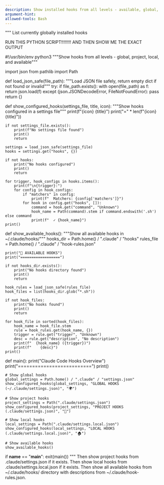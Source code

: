 ```yaml
---
description: Show installed hooks from all levels - available, global, project, and local
argument-hint: 
allowed-tools: Bash
---
```

"""
List currently globally installed hooks

RUN THIS PYTHON SCRIPT!!!!!!!! AND THEN SHOW ME THE EXACT OUTPUT

#!/usr/bin/env python3
"""Show hooks from all levels - global, project, local, and available"""

import json
from pathlib import Path

def load_json_safe(file_path):
    """Load JSON file safely, return empty dict if not found or invalid"""
    try:
        if file_path.exists():
            with open(file_path) as f:
                return json.load(f)
    except (json.JSONDecodeError, FileNotFoundError):
        pass
    return {}

def show_configured_hooks(settings_file, title, icon):
    """Show hooks configured in a settings file"""
    print(f"{icon} {title}")
    print("=" * len(f"{icon} {title}"))
    
    if not settings_file.exists():
        print(f"No settings file found")
        print()
        return
    
    settings = load_json_safe(settings_file)
    hooks = settings.get("hooks", {})
    
    if not hooks:
        print("No hooks configured")
        print()
        return
    
    for trigger, hook_configs in hooks.items():
        print(f"\n{trigger}:")
        for config in hook_configs:
            if "matchers" in config:
                print(f"  Matchers: {config['matchers']}")
            for hook in config.get("hooks", []):
                command = hook.get("command", "Unknown")
                hook_name = Path(command).stem if command.endswith('.sh') else command
                print(f"  ✓ {hook_name}")
    print()

def show_available_hooks():
    """Show all available hooks in ~/.claude/hooks/"""
    hooks_dir = Path.home() / ".claude" / "hooks"
    rules_file = Path.home() / ".claude" / "hook-rules.json"
    
    print("🔧 AVAILABLE HOOKS")
    print("==================")
    
    if not hooks_dir.exists():
        print("No hooks directory found")
        print()
        return
    
    hook_rules = load_json_safe(rules_file)
    hook_files = list(hooks_dir.glob("*.sh"))
    
    if not hook_files:
        print("No hooks found")
        print()
        return
    
    for hook_file in sorted(hook_files):
        hook_name = hook_file.stem
        rule = hook_rules.get(hook_name, {})
        trigger = rule.get("trigger", "Unknown")
        desc = rule.get("description", "No description")
        print(f"  {hook_name} ({trigger})")
        print(f"    {desc}")
    print()

def main():
    print("Claude Code Hooks Overview")
    print("==========================")
    print()
    
    # Show global hooks
    global_settings = Path.home() / ".claude" / "settings.json"
    show_configured_hooks(global_settings, "GLOBAL HOOKS (~/.claude/settings.json)", "🌍")
    
    # Show project hooks
    project_settings = Path(".claude/settings.json")
    show_configured_hooks(project_settings, "PROJECT HOOKS (.claude/settings.json)", "📁")
    
    # Show local hooks
    local_settings = Path(".claude/settings.local.json")
    show_configured_hooks(local_settings, "LOCAL HOOKS (.claude/settings.local.json)", "🏠")
    
    # Show available hooks
    show_available_hooks()

if __name__ == "__main__":
    exit(main())
"""
Then show project hooks from .claude/settings.json if it exists.
Then show local hooks from .claude/settings.local.json if it exists.
Then show all available hooks from ~/.claude/hooks/ directory with descriptions from ~/.claude/hook-rules.json.